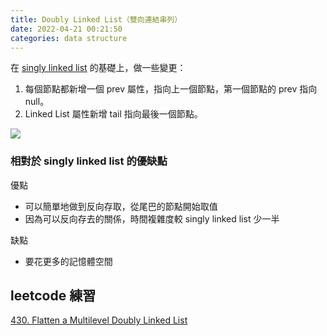 ```yaml
---
title: Doubly Linked List（雙向連結串列）
date: 2022-04-21 00:21:50
categories: data structure
---
```


在 [singly linked list](https://rock070.github.io/blog.rock070/2022/04/20/linked-list/) 的基礎上，做一些變更：

1. 每個節點都新增一個 prev 屬性，指向上一個節點，第一個節點的 prev 指向 null。
2. Linked List 屬性新增 tail 指向最後一個節點。

![](https://i.imgur.com/RNy8pQg.png)

### 相對於 singly linked list 的優缺點

優點
- 可以簡單地做到反向存取，從尾巴的節點開始取值
- 因為可以反向存去的關係，時間複雜度較 singly linked list 少一半

缺點
- 要花更多的記憶體空間

## leetcode 練習

[430. Flatten a Multilevel Doubly Linked List](https://leetcode.com/problems/flatten-a-multilevel-doubly-linked-list/)